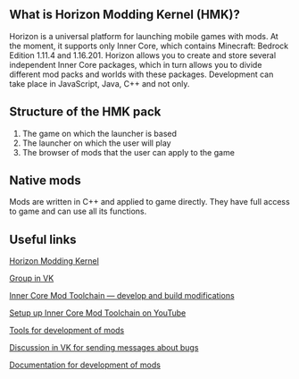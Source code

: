## What is Horizon Modding Kernel (HMK)?

Horizon is a universal platform for launching mobile games with mods. At the moment, it supports only Inner Core, which contains Minecraft: Bedrock Edition 1.11.4 and 1.16.201. Horizon allows you to create and store several independent Inner Core packages, which in turn allows you to divide different mod packs and worlds with these packages. Development can take place in JavaScript, Java, C++ and not only.

## Structure of the HMK pack

1. The game on which the launcher is based
2. The launcher on which the user will play
3. The browser of mods that the user can apply to the game

## Native mods

Mods are written in C++ and applied to game directly.
They have full access to game and can use all its functions.

## Useful links

[Horizon Modding Kernel](https://play.google.com/store/apps/details?id=com.zheka.horizon)

[Group in VK](https://vk.com/core_engine)

[Inner Core Mod Toolchain — develop and build modifications](https://github.com/zheka2304/innercore-mod-toolchain)

[Setup up Inner Core Mod Toolchain on YouTube](https://www.youtube.com/watch?v=ofwKkRYh97k)

[Tools for development of mods](https://icmods.mineprogramming.org/dev)

[Discussion in VK for sending messages about bugs](https://vk.com/topic-134044100_41523503)

[Documentation for development of mods](https://docs.mineprogramming.org)
